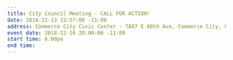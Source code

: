 ```yaml
---
title: City Council Meeting - CALL FOR ACTION!
date: 2018-12-13 12:57:00 -11:00
address: Commerce City Civic Center - 7887 E 60th Ave, Commerce City, CO 80022
event date: 2018-12-16 20:00:00 -11:00
start time: 6:00pm
end time: 
---
```


